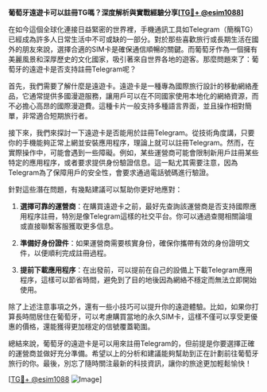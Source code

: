 **葡萄牙遠遊卡可以註冊TG嗎？深度解析與實戰經驗分享[[TG💪+ @esim1088](https://t.me/s/esim1088)]**

在如今這個全球化連接日益緊密的世界裡，手機通訊工具如Telegram（簡稱TG）已經成為許多人日常生活中不可或缺的一部分。對於那些喜歡旅行或長期生活在國外的朋友來說，選擇合適的SIM卡是確保通信順暢的關鍵。而葡萄牙作為一個擁有美麗風景和深厚歷史的文化國家，吸引著來自世界各地的遊客。那麼問題來了：葡萄牙的遠遊卡是否支持註冊Telegram呢？

首先，我們需要了解什麼是遠遊卡。遠遊卡是一種專為國際旅行設計的移動網絡產品，它通常提供多國漫遊服務，讓用戶可以在不同國家使用本地化的網絡資源，而不必擔心高昂的國際漫遊費。這種卡片一般支持多種語言界面，並且操作相對簡單，非常適合短期旅行者。

接下來，我們來探討一下遠遊卡是否能用於註冊Telegram。從技術角度講，只要你的手機能夠正常上網並安裝應用程序，理論上就可以註冊Telegram。然而，在實際操作中，可能會遇到一些障礙。例如，某些運營商可能會限制新用戶註冊某些特定的應用程序，或者要求提供身份驗證信息。這一點尤其需要注意，因為Telegram為了保障用戶的安全性，會要求通過電話號碼進行驗證。

針對這些潛在問題，有幾點建議可以幫助你更好地應對：

1. **選擇可靠的運營商**：在購買遠遊卡之前，最好先查詢該運營商是否支持國際應用程序註冊，特別是像Telegram這樣的社交平台。你可以通過查閱相關論壇或直接聯繫客服獲取更多信息。

2. **準備好身份證件**：如果運營商需要核實身份，確保你攜帶有效的身份證明文件，以便順利完成註冊過程。

3. **提前下載應用程序**：在出發前，可以提前在自己的設備上下載Telegram應用程序，這樣可以節省時間，避免到了目的地後因為網絡不穩定而無法立即開始使用。

除了上述注意事項之外，還有一些小技巧可以提升你的遠遊體驗。比如，如果你打算長時間居住在葡萄牙，可以考慮購買當地的永久SIM卡，這樣不僅可以享受更優惠的價格，還能獲得更加穩定的信號覆蓋範圍。

總結來說，葡萄牙的遠遊卡是可以用來註冊Telegram的，但前提是你要選擇正確的運營商並做好充分準備。希望以上的分析和建議能夠幫助到正在計劃前往葡萄牙旅行的你。最後，別忘了隨時關注最新的科技資訊，讓你的旅途更加輕鬆愉快！

[[TG💪+ @esim1088](https://t.me/s/esim1088) ![Image](https://i.postimg.cc/4NQfJmqS/Snipaste-2025-05-13-00-14-12.png)]